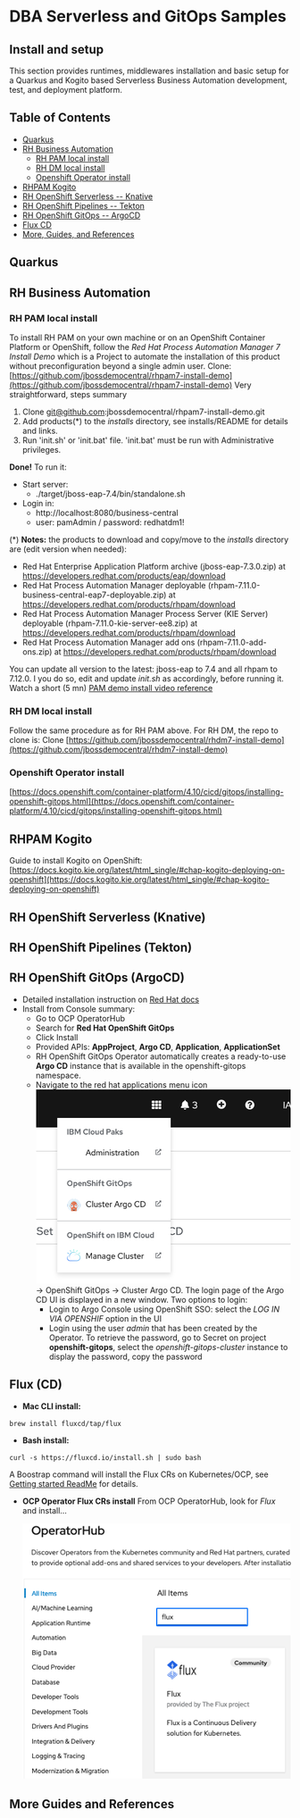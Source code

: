 # DBA Serverless and GitOps Samples
## Install and setup

This section provides runtimes, middlewares installation and basic setup for a Quarkus and Kogito based Serverless Business Automation development, test, and deployment platform.

## Table of Contents

- [Quarkus](#Quarkus)
- [RH Business Automation](#RH-Business-Automation)
  - [RH PAM local install](#RH-PAM-local-install)
  - [RH DM local install](#RH-DM-local-install)
  - [Openshift Operator install](#Openshift-Operator-install)
- [RHPAM Kogito](#RHPAM-Kogito)
- [RH OpenShift Serverless -- Knative](#RH-OpenShift-Serverless-Knative)
- [RH OpenShift Pipelines -- Tekton](#RH-OpenShift-Pipelines-Tekton)
- [RH OpenShift GitOps -- ArgoCD](#RH-OpenShift-GitOps-ArgoCD)
- [Flux CD](#Flux-CD)
- [More, Guides, and References](#More-Guides-and-References)


## Quarkus

## RH Business Automation
### RH PAM local install
To install RH PAM on your own machine or on an OpenShift Container Platform or OpenShift, follow the *Red Hat Process Automation Manager 7 Install Demo* which is a Project to automate the installation of this product without preconfiguration beyond a single admin user.
 Clone: [https://github.com/jbossdemocentral/rhpam7-install-demo](https://github.com/jbossdemocentral/rhpam7-install-demo)
Very straightforward, steps summary

1. Clone git@github.com:jbossdemocentral/rhpam7-install-demo.git
2. Add products(*) to the *installs* directory, see installs/README for details and links.
3. Run 'init.sh' or 'init.bat' file. 'init.bat' must be run with Administrative privileges.

**Done!** To run it:
  - Start server: 
    - ./target/jboss-eap-7.4/bin/standalone.sh
  - Login in: 
    - http://localhost:8080/business-central
    - user: pamAdmin / password: redhatdm1!

(*) **Notes:** the products to download and copy/move to the *installs* directory are (edit version when needed):
* Red Hat Enterprise Application Platform archive (jboss-eap-7.3.0.zip) at https://developers.redhat.com/products/eap/download
* Red Hat Process Automation Manager deployable (rhpam-7.11.0-business-central-eap7-deployable.zip) at https://developers.redhat.com/products/rhpam/download
* Red Hat Process Automation Manager Process Server (KIE Server) deployable (rhpam-7.11.0-kie-server-ee8.zip) at https://developers.redhat.com/products/rhpam/download
* Red Hat Process Automation Manager add ons (rhpam-7.11.0-add-ons.zip) at https://developers.redhat.com/products/rhpam/download

You can update all version to the latest: jboss-eap to 7.4 and all rhpam to 7.12.0. I you do so, edit and update *init.sh* as accordingly, before running it.
Watch a short (5 mn) [PAM demo install video reference](https://www.youtube.com/watch?v=x6U8CiPU9cU)

### RH DM local install
Follow the same procedure as for RH PAM above. For RH DM, the repo to clone is:
Clone [https://github.com/jbossdemocentral/rhdm7-install-demo](https://github.com/jbossdemocentral/rhdm7-install-demo)

### Openshift Operator install
 [https://docs.openshift.com/container-platform/4.10/cicd/gitops/installing-openshift-gitops.html](https://docs.openshift.com/container-platform/4.10/cicd/gitops/installing-openshift-gitops.html)

## RHPAM Kogito
Guide to install Kogito on OpenShift: [https://docs.kogito.kie.org/latest/html_single/#chap-kogito-deploying-on-openshift](https://docs.kogito.kie.org/latest/html_single/#chap-kogito-deploying-on-openshift)

## RH OpenShift Serverless (Knative)

## RH OpenShift Pipelines (Tekton)

## RH OpenShift GitOps (ArgoCD)
- Detailed installation instruction on [Red Hat docs](https://docs.openshift.com/container-platform/4.10/cicd/gitops/installing-openshift-gitops.html)
- Install from Console summary:
  - Go to OCP OperatorHub
  - Search for **Red Hat OpenShift GitOps**
  - Click Install
  - Provided APIs: **AppProject**, **Argo CD**, **Application**, **ApplicationSet**
  - RH OpenShift GitOps Operator automatically creates a ready-to-use **Argo CD** instance that is available in the openshift-gitops namespace.
  - Navigate to the red hat applications menu icon ![icon](../images/argo-shortcut.png) → OpenShift GitOps → Cluster Argo CD. The login page of the Argo CD UI is displayed in a new window. Two options to login:
    - Login to Argo Console using OpenShift SSO: select the *LOG IN VIA OPENSHIF* option in the UI
    - Login using the user *admin* that has been created by the Operator. To retrieve the password, go to Secret on project **openshift-gitops**, select the *openshift-gitops-cluster* instance to display the password, copy the password

## Flux (CD)
- **Mac CLI install:**
```shell
brew install fluxcd/tap/flux
```
- **Bash install:**
```shell
curl -s https://fluxcd.io/install.sh | sudo bash
```
A Boostrap command will install the Flux CRs on Kubernetes/OCP, see [Getting started ReadMe](../gitops/infra-fluxcd/README.md) for details.

- **OCP Operator Flux CRs install**
  From OCP OperatorHub, look for *Flux* and install...

  ![flux-operator](../images/flux-operator.png)

## More Guides and References
